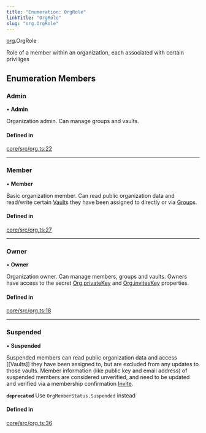 ```yaml
---
title: "Enumeration: OrgRole"
linkTitle: "OrgRole"
slug: "org.OrgRole"
---
```


[org](../../modules/org).OrgRole

Role of a member within an organization, each associated with certain priviliges

## Enumeration Members

### Admin

• **Admin**

Organization admin. Can manage groups and vaults.

#### Defined in

[core/src/org.ts:22](https://github.com/padloc/padloc/blob/b00eb4fd/packages/core/src/org.ts#L22)

---

### Member

• **Member**

Basic organization member. Can read public organization data and read/write
certain [Vault](../../classes/vault.Vault.md)s they have been assigned to
directly or via [Group](../classes/org.Group)s.

#### Defined in

[core/src/org.ts:27](https://github.com/padloc/padloc/blob/b00eb4fd/packages/core/src/org.ts#L27)

---

### Owner

• **Owner**

Organization owner. Can manage members, groups and vaults. Owners have access to
the secret [Org.privateKey](../classes/org.Org.md#privatekey) and
[Org.invitesKey](../classes/org.Org.md#inviteskey) properties.

#### Defined in

[core/src/org.ts:18](https://github.com/padloc/padloc/blob/b00eb4fd/packages/core/src/org.ts#L18)

---

### Suspended

• **Suspended**

Suspended members can read public organization data and access [[Vaults]] they
have been assigned to, but are excluded from any updates to those vaults. Member
information (like public key and email address) of suspended members are
considered unverified, and need to be updated and verified via a membership
confirmation [Invite](../../classes/invite.Invite).

**`deprecated`** Use `OrgMemberStatus.Suspended` instead

#### Defined in

[core/src/org.ts:36](https://github.com/padloc/padloc/blob/b00eb4fd/packages/core/src/org.ts#L36)
